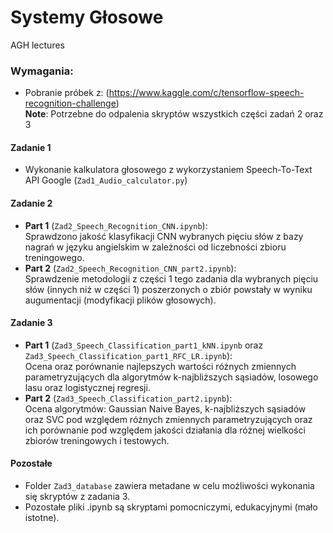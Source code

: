 # Systemy Głosowe
AGH lectures

### Wymagania:
- Pobranie próbek z: (https://www.kaggle.com/c/tensorflow-speech-recognition-challenge)<br />
**Note**: Potrzebne do odpalenia skryptów wszystkich części zadań 2 oraz 3

#### Zadanie 1
- Wykonanie kalkulatora głosowego z wykorzystaniem Speech-To-Text API Google (`Zad1_Audio_calculator.py`)

#### Zadanie 2
- **Part 1** (`Zad2_Speech_Recognition_CNN.ipynb`): <br />
Sprawdzono jakość klasyfikacji CNN wybranych pięciu słów z bazy nagrań w języku angielskim w zależności od liczebności zbioru treningowego.
- **Part 2** (`Zad2_Speech_Recognition_CNN_part2.ipynb`): <br />
Sprawdzenie metodologii z części 1 tego zadania dla wybranych pięciu słów (innych niż w części 1) poszerzonych o zbiór powstały w wyniku augumentacji (modyfikacji plików głosowych).

#### Zadanie 3
- **Part 1** (`Zad3_Speech_Classification_part1_kNN.ipynb` oraz `Zad3_Speech_Classification_part1_RFC_LR.ipynb`): <br />
Ocena oraz porównanie najlepszych wartości różnych zmiennych parametryzujących dla algorytmów k-najbliższych sąsiadów, losowego lasu oraz logistycznej regresji.
- **Part 2** (`Zad3_Speech_Classification_part2.ipynb`): <br />
Ocena algorytmów: Gaussian Naive Bayes, k-najbliższych sąsiadów oraz SVC pod względem różnych zmiennych parametryzujących oraz ich porównanie pod względem jakości działania dla różnej wielkości zbiorów treningowych i testowych.

#### Pozostałe 
- Folder `Zad3_database` zawiera metadane w celu możliwości wykonania się skryptów z zadania 3.
- Pozostałe pliki .ipynb są skryptami pomocniczymi, edukacyjnymi (mało istotne). 
